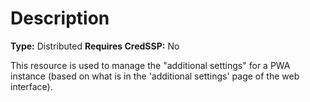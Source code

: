# Description

**Type:** Distributed
**Requires CredSSP:** No

This resource is used to manage the "additional settings" for a PWA instance
(based on what is in the 'additional settings' page of the web interface).
